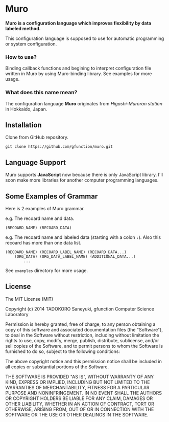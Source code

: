 # Muro

**Muro is a configuration language which improves flexibility by data labeled method.**

This configuration language is supposed to use for automatic programming or system configuration.

### How to use?

Binding callback functions and begining to interpret configuration file written in Muro by using Muro-binding library. See examples for more usage.

### What does this name mean?

The configuration language **Muro** originates from *Higashi-Muroran station* in Hokkaido, Japan.

## Installation

Clone from GitHub repository.

```
git clone https://github.com/gfunction/muro.git
```

## Language Support

Muro supports **JavaScript** now because there is only JavaScript library. I'll soon make more libraries for another computer programming languages.

## Some Examples of Grammar

Here is 2 examples of Muro grammar.

e.g. The recoard name and data.

```
(RECOARD_NAME) (RECOARD_DATA)
```

e.g. The recoard name and labeled  data (starting with a colon `:`). Also this recoard has more than one data list.

```
(RECOARD_NAME) (RECOARD_LABEL_NAME) (RECOARD_DATA...)
    (ORG_DATA) (ORG_DATA_LABEL_NAME) (ADDITIONAL_DATA...)
        ...
```

See `examples` directory for more usage.

## License

The MIT License (MIT)

Copyright (c) 2014 TADOKORO Saneyuki, gfunction Computer Science Laboratory

Permission is hereby granted, free of charge, to any person obtaining a copy
of this software and associated documentation files (the "Software"), to deal
in the Software without restriction, including without limitation the rights
to use, copy, modify, merge, publish, distribute, sublicense, and/or sell
copies of the Software, and to permit persons to whom the Software is
furnished to do so, subject to the following conditions:

The above copyright notice and this permission notice shall be included in all
copies or substantial portions of the Software.

THE SOFTWARE IS PROVIDED "AS IS", WITHOUT WARRANTY OF ANY KIND, EXPRESS OR
IMPLIED, INCLUDING BUT NOT LIMITED TO THE WARRANTIES OF MERCHANTABILITY,
FITNESS FOR A PARTICULAR PURPOSE AND NONINFRINGEMENT. IN NO EVENT SHALL THE
AUTHORS OR COPYRIGHT HOLDERS BE LIABLE FOR ANY CLAIM, DAMAGES OR OTHER
LIABILITY, WHETHER IN AN ACTION OF CONTRACT, TORT OR OTHERWISE, ARISING FROM,
OUT OF OR IN CONNECTION WITH THE SOFTWARE OR THE USE OR OTHER DEALINGS IN THE
SOFTWARE.
